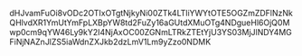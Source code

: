 dHJvamFuOi8vODc2OTIxOTgtNjkyNi00ZTk4LTliYWYtOTE5OGZmZDFlNzNkQHlvdXR1YmUtYmFpLXBpYW8td2FuZy16aGUtdXMuOTg4NDgueHl6OjQ0Mwp0cm9qYW46Ly9kY2I4NjAxOC00ZGNmLTRkZTEtYjU3YS03MjJlNDY4MGFiNjNAZnJlZS5iaWdnZXJkb2dzLmV1Lm9yZzo0NDMK